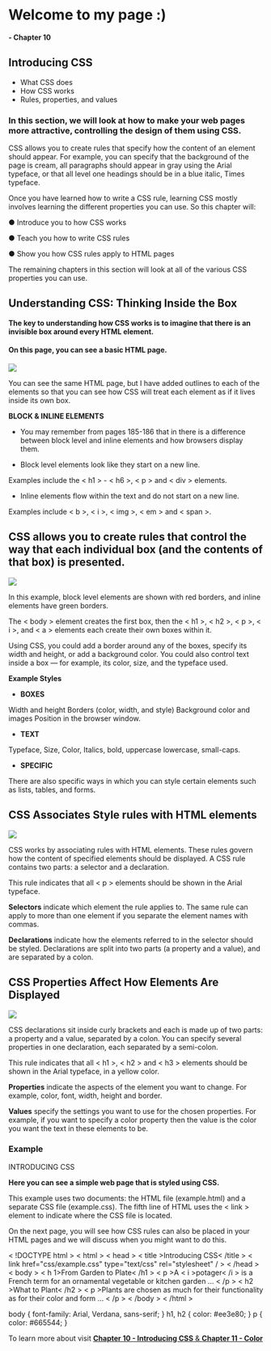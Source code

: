 # Welcome to my page :)

**- Chapter 10**

## Introducing CSS

- What CSS does
- How CSS works
- Rules, properties, and values

### In this section, we will look at how to make your web pages more attractive, controlling the design of them using CSS.


CSS allows you to create rules that specify how the content of an element should appear. For example, you can specify that the background of the page is cream, all paragraphs should appear in gray using the Arial typeface, or that all level one headings should be in a blue italic, Times typeface.

Once you have learned how to write a CSS rule, learning CSS mostly involves learning the different properties you can use. 
So this chapter will:

● Introduce you to how CSS works

● Teach you how to write CSS rules

● Show you how CSS rules apply to HTML pages

The remaining chapters in this section will look at all of the various CSS properties you can use.



## Understanding CSS:    Thinking Inside the Box



**The key to understanding how CSS works is to imagine that there is an invisible box around every HTML element.**

#### On this page, you can see a basic HTML page.

![](https://www.oreilly.com/library/view/html-css/9781118206911/images/ch010-Uf002.jpg)

You can see the same HTML page, but I have added outlines to each of the elements so that you can see how CSS will treat each element as if it lives inside its own box. 


**BLOCK & INLINE ELEMENTS**

- You may remember from pages 185-186 that in there is a difference between block level and inline elements and how browsers display them.


- Block level elements look like they start on a new line. 

Examples include the < h1 > - < h6 >, < p > and < div > elements.

- Inline elements flow within the text and do not start on a new line. 

Examples include < b >, < i >, < img >, < em > and < span >.

## CSS allows you to create rules that control the way that each individual box (and the contents of that box) is presented.

![](https://slideplayer.com/slide/13771255/85/images/3/UNDERSTANDING+CSS%3A+THINKING+INSIDE+THE+BOX.jpg)

In this example, block level elements are shown with red borders, and inline elements have green borders. 

The < body > element creates the first box, then the < h1 >, < h2 >, 
< p >, < i >, and < a > elements each create their own boxes within it.

Using CSS, you could add a border around any of the boxes, specify its width and height, or add a background color. You could also control text inside a box — for example, its color, size, and the typeface used.

**Example Styles**

- **BOXES** 

Width and height Borders (color, width, and style) Background color and images Position in the browser window.

- **TEXT**

Typeface, Size, Color, Italics, bold, uppercase lowercase, small-caps.

- **SPECIFIC**

There are also specific ways in which you can style certain
elements such as lists, tables, and forms.


## CSS Associates Style rules with HTML elements


![](https://images.slideplayer.com/32/9811421/slides/slide_5.jpg)



CSS works by associating rules with HTML elements. These rules govern how the content of specified elements should be displayed. A CSS rule contains two parts: a selector and a declaration.

This rule indicates that all < p > elements should be shown in the Arial typeface.

**Selectors** indicate which element the rule applies to. The same rule can apply to more than one element if you separate the element names with commas.

**Declarations** indicate how the elements referred to in the selector should be styled. Declarations are split into two parts (a property and a value), and are separated by a colon.


## CSS Properties Affect How Elements Are Displayed

![](https://slideplayer.com/slide/13771255/85/images/9/CSS+PROPERTIES+AFFECT+HOW+ELEMENTS+ARE+DISPLAYED.jpg)

CSS declarations sit inside curly brackets and each is made up of two parts: a property and a value, separated by a colon. You can specify several properties in one declaration, each separated by a semi-colon.


This rule indicates that all < h1 >, < h2 > and < h3 > elements should be shown in the Arial typeface, in a yellow color.

**Properties** indicate the aspects of the element you want to change. For example, color, font, width, height and border.

**Values** specify the settings you want to use for the chosen properties. For example, if you want to specify a color property then the value is the color you want the text in these elements to be.


### Example 
INTRODUCING CSS

**Here you can see a simple web page that is styled using CSS.**


This example uses two documents: the HTML file (example.html) and a separate CSS file (example.css). The fifth line of HTML uses the < link > element to indicate where the CSS file is located.


On the next page, you will see how CSS rules can also be placed in your HTML pages and we will discuss when you might want to do this. 


< !DOCTYPE html > 
< html >
< head >
< title >Introducing CSS< /title > 
< link href="css/example.css" type="text/css"  rel="stylesheet" / >
< /head >
< body >
< h 1>From Garden to Plate<  /h1 >
< p >A < i >potager< /i > is a French term for an ornamental vegetable or kitchen garden ... < /p >
< h2 >What to Plant< /h2 >
< p >Plants are chosen as much for their functionality 
as for their color and form ... < /p >
< /body >
< /html >

body { 
font-family: Arial, Verdana, sans-serif; }
h1, h2 { 
color: #ee3e80; }
p { 
color: #665544; }



To learn more about visit 
 [**Chapter 10 - Introducing CSS** &   **Chapter 11 - Color**](https://wtf.tw/ref/duckett.pdf)